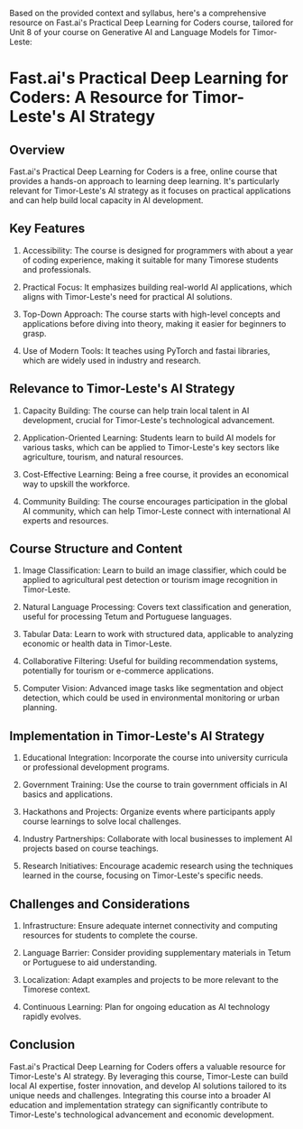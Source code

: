 Based on the provided context and syllabus, here's a comprehensive resource on Fast.ai's Practical Deep Learning for Coders course, tailored for Unit 8 of your course on Generative AI and Language Models for Timor-Leste:

# Fast.ai's Practical Deep Learning for Coders: A Resource for Timor-Leste's AI Strategy

## Overview

Fast.ai's Practical Deep Learning for Coders is a free, online course that provides a hands-on approach to learning deep learning. It's particularly relevant for Timor-Leste's AI strategy as it focuses on practical applications and can help build local capacity in AI development.

## Key Features

1. Accessibility: The course is designed for programmers with about a year of coding experience, making it suitable for many Timorese students and professionals.

2. Practical Focus: It emphasizes building real-world AI applications, which aligns with Timor-Leste's need for practical AI solutions.

3. Top-Down Approach: The course starts with high-level concepts and applications before diving into theory, making it easier for beginners to grasp.

4. Use of Modern Tools: It teaches using PyTorch and fastai libraries, which are widely used in industry and research.

## Relevance to Timor-Leste's AI Strategy

1. Capacity Building: The course can help train local talent in AI development, crucial for Timor-Leste's technological advancement.

2. Application-Oriented Learning: Students learn to build AI models for various tasks, which can be applied to Timor-Leste's key sectors like agriculture, tourism, and natural resources.

3. Cost-Effective Learning: Being a free course, it provides an economical way to upskill the workforce.

4. Community Building: The course encourages participation in the global AI community, which can help Timor-Leste connect with international AI experts and resources.

## Course Structure and Content

1. Image Classification: Learn to build an image classifier, which could be applied to agricultural pest detection or tourism image recognition in Timor-Leste.

2. Natural Language Processing: Covers text classification and generation, useful for processing Tetum and Portuguese languages.

3. Tabular Data: Learn to work with structured data, applicable to analyzing economic or health data in Timor-Leste.

4. Collaborative Filtering: Useful for building recommendation systems, potentially for tourism or e-commerce applications.

5. Computer Vision: Advanced image tasks like segmentation and object detection, which could be used in environmental monitoring or urban planning.

## Implementation in Timor-Leste's AI Strategy

1. Educational Integration: Incorporate the course into university curricula or professional development programs.

2. Government Training: Use the course to train government officials in AI basics and applications.

3. Hackathons and Projects: Organize events where participants apply course learnings to solve local challenges.

4. Industry Partnerships: Collaborate with local businesses to implement AI projects based on course teachings.

5. Research Initiatives: Encourage academic research using the techniques learned in the course, focusing on Timor-Leste's specific needs.

## Challenges and Considerations

1. Infrastructure: Ensure adequate internet connectivity and computing resources for students to complete the course.

2. Language Barrier: Consider providing supplementary materials in Tetum or Portuguese to aid understanding.

3. Localization: Adapt examples and projects to be more relevant to the Timorese context.

4. Continuous Learning: Plan for ongoing education as AI technology rapidly evolves.

## Conclusion

Fast.ai's Practical Deep Learning for Coders offers a valuable resource for Timor-Leste's AI strategy. By leveraging this course, Timor-Leste can build local AI expertise, foster innovation, and develop AI solutions tailored to its unique needs and challenges. Integrating this course into a broader AI education and implementation strategy can significantly contribute to Timor-Leste's technological advancement and economic development.